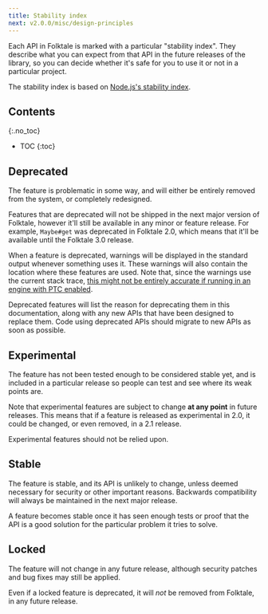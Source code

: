 ```yaml
---
title: Stability index
next: v2.0.0/misc/design-principles
---
```



Each API in Folktale is marked with a particular "stability index". They
describe what you can expect from that API in the future releases of the
library, so you can decide whether it's safe for you to use it or not
in a particular project.

The stability index is based on [Node.js's stability index](https://nodejs.org/api/documentation.html#documentation_stability_index).

## Contents
{:.no_toc}

* TOC
{:toc}


## Deprecated

The feature is problematic in some way, and will either be entirely
removed from the system, or completely redesigned.

Features that are deprecated will not be shipped in the next major
version of Folktale, however it'll still be available in any minor
or feature release. For example, `Maybe#get` was deprecated in
Folktale 2.0, which means that it'll be available until the Folktale
3.0 release.

When a feature is deprecated, warnings will be displayed in the
standard output whenever something uses it. These warnings will
also contain the location where these features are used. Note that,
since the warnings use the current stack trace, [this might not be entirely accurate if running in an engine with PTC enabled](https://github.com/tc39/proposal-ptc-syntax#errorstack).


Deprecated features will list the reason for deprecating them in
this documentation, along with any new APIs that have been designed
to replace them. Code using deprecated APIs should migrate to new 
APIs as soon as possible.


## Experimental

The feature has not been tested enough to be considered stable yet,
and is included in a particular release so people can test and see
where its weak points are.

Note that experimental features are subject to change **at any point** in
future releases. This means that if a feature is released as
experimental in 2.0, it could be changed, or even removed, in
a 2.1 release.

Experimental features should not be relied upon.


## Stable

The feature is stable, and its API is unlikely to change, unless deemed
necessary for security or other important reasons. Backwards compatibility
will always be maintained in the next major release.

A feature becomes stable once it has seen enough tests or proof that
the API is a good solution for the particular problem it tries to solve.


## Locked

The feature will not change in any future release, although security patches
and bug fixes may still be applied.

Even if a locked feature is deprecated, it will *not* be removed from Folktale,
in any future release.